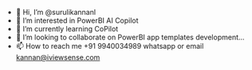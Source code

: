 - 👋 Hi, I’m @surulikannanl
- 👀 I’m interested in PowerBI AI Copilot
- 🌱 I’m currently learning CoPilot
- 💞️ I’m looking to collaborate on PowerBI app templates development...
- 📫 How to reach me +91 9940034989 whatsapp or email kannan@iviewsense.com

<!---
surulikannanl/surulikannanl is a ✨ special ✨ repository because its `README.md` (this file) appears on your GitHub profile.
You can click the Preview link to take a look at your changes.
--->
